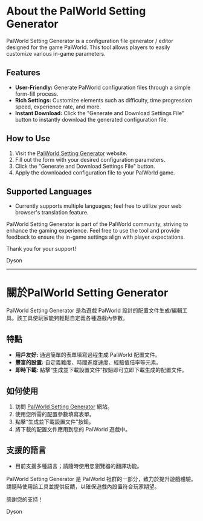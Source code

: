 # About the PalWorld Setting Generator

PalWorld Setting Generator is a configuration file generator / editor designed for the game PalWorld. This tool allows players to easily customize various in-game parameters.

## Features

- **User-Friendly:** Generate PalWorld configuration files through a simple form-fill process.
- **Rich Settings:** Customize elements such as difficulty, time progression speed, experience rate, and more.
- **Instant Download:** Click the "Generate and Download Settings File" button to instantly download the generated configuration file.

## How to Use

1. Visit the [PalWorld Setting Generator](https://dysoncheng.github.io/PalWorldSettingGenerator/setting.html) website.
2. Fill out the form with your desired configuration parameters.
3. Click the "Generate and Download Settings File" button.
4. Apply the downloaded configuration file to your PalWorld game.

## Supported Languages

- Currently supports multiple languages; feel free to utilize your web browser's translation feature.

PalWorld Setting Generator is part of the PalWorld community, striving to enhance the gaming experience. Feel free to use the tool and provide feedback to ensure the in-game settings align with player expectations.

Thank you for your support!

Dyson


 ---
# 關於PalWorld Setting Generator
PalWorld Setting Generator 是為遊戲 PalWorld 設計的配置文件生成/編輯工具。該工具使玩家能夠輕鬆自定義各種遊戲內參數。

## 特點
- **用戶友好:** 通過簡單的表單填寫過程生成 PalWorld 配置文件。
- **豐富的設置:** 自定義難度、時間進度速度、經驗值倍率等元素。
- **即時下載:** 點擊“生成並下載設置文件”按鈕即可立即下載生成的配置文件。

## 如何使用

1. 訪問 [PalWorld Setting Generator](https://dysoncheng.github.io/PalWorldSettingGenerator/setting.html) 網站。
2. 使用您所需的配置參數填寫表單。
3. 點擊“生成並下載設置文件”按鈕。
4. 將下載的配置文件應用到您的 PalWorld 遊戲中。

## 支援的語言

- 目前支援多種語言；請隨時使用您瀏覽器的翻譯功能。

PalWorld Setting Generator 是 PalWorld 社群的一部分，致力於提升遊戲體驗。請隨時使用該工具並提供反饋，以確保遊戲內設置符合玩家期望。

感謝您的支持！

Dyson